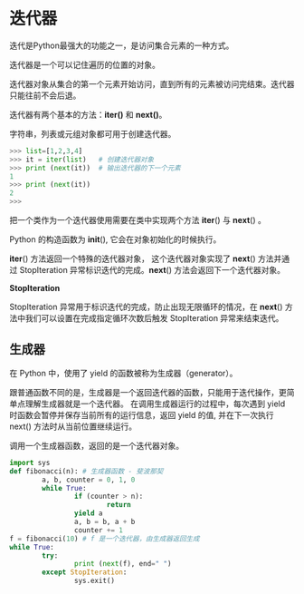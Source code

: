 # 迭代器

迭代是Python最强大的功能之一，是访问集合元素的一种方式。

迭代器是一个可以记住遍历的位置的对象。

迭代器对象从集合的第一个元素开始访问，直到所有的元素被访问完结束。迭代器只能往前不会后退。

迭代器有两个基本的方法：**iter()** 和 **next()**。

字符串，列表或元组对象都可用于创建迭代器。

```python
>>> list=[1,2,3,4]
>>> it = iter(list)   # 创建迭代器对象
>>> print (next(it))  # 输出迭代器的下一个元素
1
>>> print (next(it))
2
>>> 
```

把一个类作为一个迭代器使用需要在类中实现两个方法 __iter__() 与 __next__() 。

Python 的构造函数为 __init__(), 它会在对象初始化的时候执行。

__iter__() 方法返回一个特殊的迭代器对象， 这个迭代器对象实现了 __next__() 方法并通过 StopIteration 异常标识迭代的完成。__next__() 方法会返回下一个迭代器对象。

**StopIteration**

StopIteration 异常用于标识迭代的完成，防止出现无限循环的情况，在 __next__() 方法中我们可以设置在完成指定循环次数后触发 StopIteration 异常来结束迭代。



## 生成器

在 Python 中，使用了 yield 的函数被称为生成器（generator）。

跟普通函数不同的是，生成器是一个返回迭代器的函数，只能用于迭代操作，更简单点理解生成器就是一个迭代器。 在调用生成器运行的过程中，每次遇到 yield 时函数会暂停并保存当前所有的运行信息，返回 yield 的值, 并在下一次执行 next() 方法时从当前位置继续运行。

调用一个生成器函数，返回的是一个迭代器对象。

```python
import sys  
def fibonacci(n): # 生成器函数 - 斐波那契    
		a, b, counter = 0, 1, 0    
		while True:        
				if (counter > n):             
						return        
				yield a        
				a, b = b, a + b        
				counter += 1 
f = fibonacci(10) # f 是一个迭代器，由生成器返回生成  
while True:    
		try:        
				print (next(f), end=" ")    
		except StopIteration:        
				sys.exit()
```

